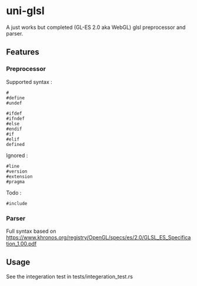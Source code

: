 # uni-glsl

A just works but completed (GL-ES 2.0 aka WebGL) glsl preprocessor and parser.

## Features

### Preprocessor
Supported syntax : 
```
#
#define
#undef

#ifdef
#ifndef
#else
#endif
#if
#elif
defined
```
Ignored :
```
#line
#version
#extension
#pragma
```
Todo :
```
#include
```

### Parser
Full syntax based on https://www.khronos.org/registry/OpenGL/specs/es/2.0/GLSL_ES_Specification_1.00.pdf

## Usage
See the integeration test in tests/integeration_test.rs


